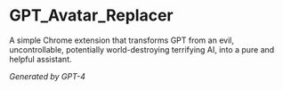 # GPT_Avatar_Replacer
A simple Chrome extension that transforms GPT from an evil, uncontrollable, potentially world-destroying terrifying AI, into a pure and helpful assistant.


*Generated by GPT-4*

